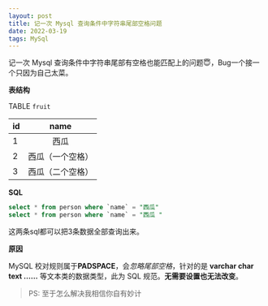 ```yaml
---
layout: post
title: 记一次 Mysql 查询条件中字符串尾部空格问题
date: 2022-03-19
tags: MySql
---
```


记一次 Mysql 查询条件中字符串尾部有空格也能匹配上的问题😇，Bug一个接一个只因为自己太菜。



**表结构**

TABLE `fruit`

| id   |       name       |
| ---- | :--------------: |
| 1    |       西瓜       |
| 2    | 西瓜（一个空格） |
| 3    | 西瓜（二个空格） |

**SQL**

~~~sql
select * from person where `name` = "西瓜"
select * from person where `name` = "西瓜 "
~~~

这两条sql都可以把3条数据全部查询出来。

**原因**

MySQL 校对规则属于**PADSPACE**，会*忽略尾部空格*，针对的是 **varchar char text ……** 等文本类的数据类型，此为 SQL 规范。**无需要设置也无法改变**。

>  PS: 至于怎么解决我相信你自有妙计
